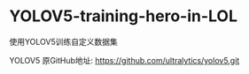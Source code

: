 # YOLOV5-training-hero-in-LOL
使用YOLOV5训练自定义数据集

YOLOV5 原GitHub地址: https://github.com/ultralytics/yolov5.git
